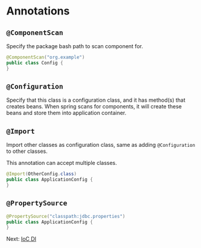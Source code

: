 # Annotations

## `@ComponentScan`

Specify the package bash path to scan component for.

```java
@ComponentScan("org.example")
public class Config {
}
```

## `@Configuration`

Specify that this class is a configuration class, and it has method(s) that creates beans. When spring scans for components, it will create these beans and store them into application container.

## `@Import`

Import other classes as configuration class, same as adding `@Configuration` to other classes.

This annotation can accept multiple classes.

```java
@Import(OtherConfig.class)
public class ApplicationConfig {
}
```

## `@PropertySource`

```java
@PropertySource("classpath:jdbc.properties")
public class ApplicationConfig {
}
```

Next: [IoC DI](./IoC-DI.md)